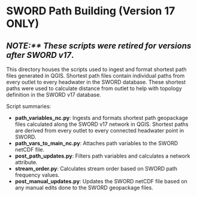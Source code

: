 # SWORD Path Building (Version 17 ONLY)
## _NOTE:** These scripts were retired for versions after SWORD v17_. 
This directory houses the scripts used to ingest and format shortest path files generated in QGIS. Shortest path files contain individual paths from every outlet to every headwater in the SWORD database. These shortest paths were used to calculate distance from outlet to help with topology definition in the SWORD v17 database. 

Script summaries:
- **path_variables_nc.py**: Ingests and formats shortest path geopackage files calculated along the SWORD v17 network in QGIS. Shortest paths are derived from every outlet to every connected headwater point in SWORD. 
- **path_vars_to_main_nc.py**: Attaches path variables to the SWORD netCDF file.
- **post_path_updates.py**: Filters path variables and calculates a network attribute.
- **stream_order.py**: Calculates stream order based on SWORD path frequency values.
- **post_manual_updates.py**: Updates the SWORD netCDF file based on any manual edits done to the SWORD geopackage files.

